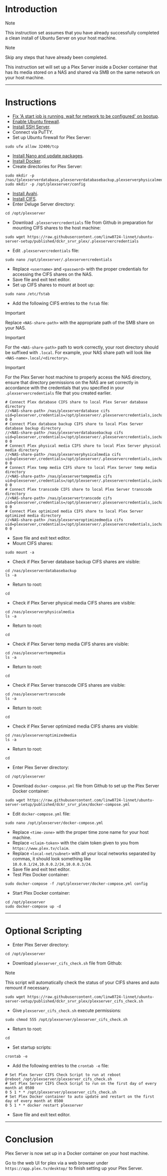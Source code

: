 # Introduction
> [!NOTE]
> This instruction set assumes that you have already successfully completed a clean install of Ubuntu Server on your host machine.

> [!NOTE]
> Skip any steps that have already been completed.

This instruction set will set up a Plex Server inside a Docker container that has its media stored on a NAS and shared via SMB on the same network on your host machine.

-----
# Instructions
* [Fix 'A start job is running, wait for network to be configured' on bootup](/fix_network-bootup/readme.md).
* [Enable Ubuntu firewall](/enable_firewall/readme.md).
* [Install SSH Server](/install_ssh-srvr/readme.md).
* Connect via PuTTY.
* Set up Ubuntu firewall for Plex Server:
```
sudo ufw allow 32400/tcp
```
* [Install Nano and update packages](/install_nano/readme.md).
* [Install Docker](/install_docker/readme.md).
* Create directories for Plex Server:
```
sudo mkdir -p /nas/{plexserverdatabase,plexserverdatabasebackup,plexserverphysicalmedia,plexservertempmedia,plexservertranscode,plexserveroptimizedmedia}
sudo mkdir -p /opt/plexserver/config
```
* [Install Avahi](/install_avahi/readme.md).
* [Install CIFS](/install_cifs/readme.md).
* Enter Deluge Server directory:
```
cd /opt/plexserver
```
* Download `.plexservercredentials` file from Github in preparation for mounting CIFS shares to the host machine:
```
sudo wget https://raw.githubusercontent.com/linw0724-linnet/ubuntu-server-setup/published/dckr_srvr_plex/.plexservercredentials
```
* Edit `.plexservercredentials` file:
```
sudo nano /opt/plexserver/.plexservercredentials
```
* Replace `<username>` and `<password>` with the proper credentials for accessing the CIFS shares on the NAS.
* Save file and exit text editor.
* Set up CIFS shares to mount at boot up:
```
sudo nano /etc/fstab
```
* Add the following CIFS entries to the `fstab` file:
> [!IMPORTANT]
> Replace `<NAS-share-path>` with the appropriate path of the SMB share on your NAS.

> [!IMPORTANT]
> For the `<NAS-share-path>` path to work correctly, your root directory should be suffixed with `.local`. For example, your NAS share path will look like `<NAS-name>.local/<directory>`.

> [!IMPORTANT]
> For the Plex Server host machine to properly access the NAS directory, ensure that directory permissions on the NAS are set correctly in accordance with the credentials that you specified in your `.plexservercredentials` file that you created earlier.
```
# Connect Plex database CIFS share to local Plex Server database directory
//<NAS-share-path> /nas/plexserverdatabase cifs uid=plexserver,credentials=/opt/plexserver/.plexservercredentials,iocharset=utf8 0 0
# Connect Plex database backup CIFS share to local Plex Server database backup directory
//<NAS-share-path> /nas/plexserverdatabasebackup cifs uid=plexserver,credentials=/opt/plexserver/.plexservercredentials,iocharset=utf8 0 0
# Connect Plex physical media CIFS share to local Plex Server physical media directory
//<NAS-share-path> /nas/plexserverphysicalmedia cifs uid=plexserver,credentials=/opt/plexserver/.plexservercredentials,iocharset=utf8 0 0
# Connect Plex temp media CIFS share to local Plex Server temp media directory
//<NAS-share-path> /nas/plexservertempmedia cifs uid=plexserver,credentials=/opt/plexserver/.plexservercredentials,iocharset=utf8 0 0
# Connect Plex transcode CIFS share to local Plex Server transcode directory
//<NAS-share-path> /nas/plexservertranscode cifs uid=plexserver,credentials=/opt/plexserver/.plexservercredentials,iocharset=utf8 0 0
# Connect Plex optimized media CIFS share to local Plex Server optimized media directory
//<NAS-share-path> /nas/plexserveroptimizedmedia cifs uid=plexserver,credentials=/opt/plexserver/.plexservercredentials,iocharset=utf8 0 0
```
* Save file and exit text editor.
* Mount CIFS shares:
```
sudo mount -a
```
* Check if Plex Server database backup CIFS shares are visible:
```
cd /nas/plexserverdatabasebackup
ls -a
```
* Return to root:
```
cd
```
* Check if Plex Server physical media CIFS shares are visible:
```
cd /nas/plexserverphysicalmedia
ls -a
```
* Return to root:
```
cd
```
* Check if Plex Server temp media CIFS shares are visible:
```
cd /nas/plexservertempmedia
ls -a
```
* Return to root:
```
cd
```
* Check if Plex Server transcode CIFS shares are visible:
```
cd /nas/plexservertranscode
ls -a
```
* Return to root:
```
cd
```
* Check if Plex Server optimized media CIFS shares are visible:
```
cd /nas/plexserveroptimizedmedia
ls -a
```
* Return to root:
```
cd
```
* Enter Plex Server directory:
```
cd /opt/plexserver
```
* Download `docker-compose.yml` file from Github to set up the Plex Server Docker container:
```
sudo wget https://raw.githubusercontent.com/linw0724-linnet/ubuntu-server-setup/published/dckr_srvr_plex/docker-compose.yml
```
* Edit `docker-compose.yml` file:
```
sudo nano /opt/plexserver/docker-compose.yml
```
* Replace `<time-zone>` with the proper time zone name for your host machine.
* Replace `<claim-token>` with the claim token given to you from `https://www.plex.tv/claim`.
* Replace `<local-net/subnet>` with all your local networks separated by commas, it should look something like `10.0.0.1/24,10.0.0.2/24,10.0.0.3/24`.
* Save file and exit text editor.
* Test Plex Docker container:
```
sudo docker-compose -f /opt/plexserver/docker-compose.yml config
```
* Start Plex Docker container:
```
cd /opt/plexserver
sudo docker-compose up -d
```
-----
# Optional Scripting
* Enter Plex Server directory:
```
cd /opt/plexserver
```
* Download `plexserver_cifs_check.sh` file from Github:
> [!NOTE]
> This script will automatically check the status of your CIFS shares and auto remount if necessary.
```
sudo wget https://raw.githubusercontent.com/linw0724-linnet/ubuntu-server-setup/published/dckr_srvr_plex/plexserver_cifs_check.sh
```
* Give `plexserver_cifs_check.sh` execute permissions:
```
sudo chmod 555 /opt/plexserver/plexserver_cifs_check.sh
```
* Return to root:
```
cd
```
* Set startup scripts:
```
crontab -e
```
* Add the following entries to the `crontab -e` file:
```
# Set Plex Server CIFS Check Script to run at reboot
@reboot /opt/plexserver/plexserver_cifs_check.sh
# Set Plex Server CIFS Check Script to run on the first day of every month at 0500
0 5 1 * * /opt/plexserver/plexserver_cifs_check.sh
# Set Plex Docker container to auto update and restart on the first day of every month at 0500
0 5 1 * * docker restart plexserver
```
* Save file and exit text editor.
-----
# Conclusion
Plex Server is now set up in a Docker container on your host machine.

Go to the web UI for plex via a web browser under `https://app.plex.tv/desktop/` to finish setting up your Plex Server.
